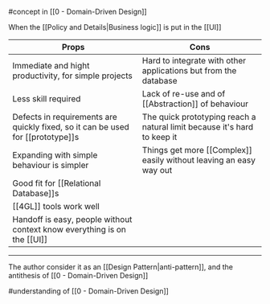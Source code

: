 #concept in [[0 - Domain-Driven Design]]

When the [[Policy and Details|Business logic]] is put in the [[UI]]

| Props                                                                       | Cons                                                                      |
|-----------------------------------------------------------------------------|---------------------------------------------------------------------------|
| Immediate and hight productivity, for simple projects                       | Hard to integrate with other applications but from the database           |
| Less skill required                                                         | Lack of re-use and of [[Abstraction]] of behaviour                            |
| Defects in requirements are quickly fixed, so it can be used for [[prototype]]s | The quick prototyping reach a natural limit because it's hard to keep it |
| Expanding with simple behaviour is simpler                                  | Things get more [[Complex]] easily without leaving an easy way out                     |
| Good fit for [[Relational Database]]s                                          |                                                                           |
| [[4GL]] tools work well                                                         |                                                                           |
| Handoff is easy, people without context know everything is on the [[UI]]        |                                                                           |

---

The author consider it as an [[Design Pattern|anti-pattern]], and the antithesis of [[0 - Domain-Driven Design]]

#understanding  of [[0 - Domain-Driven Design]]